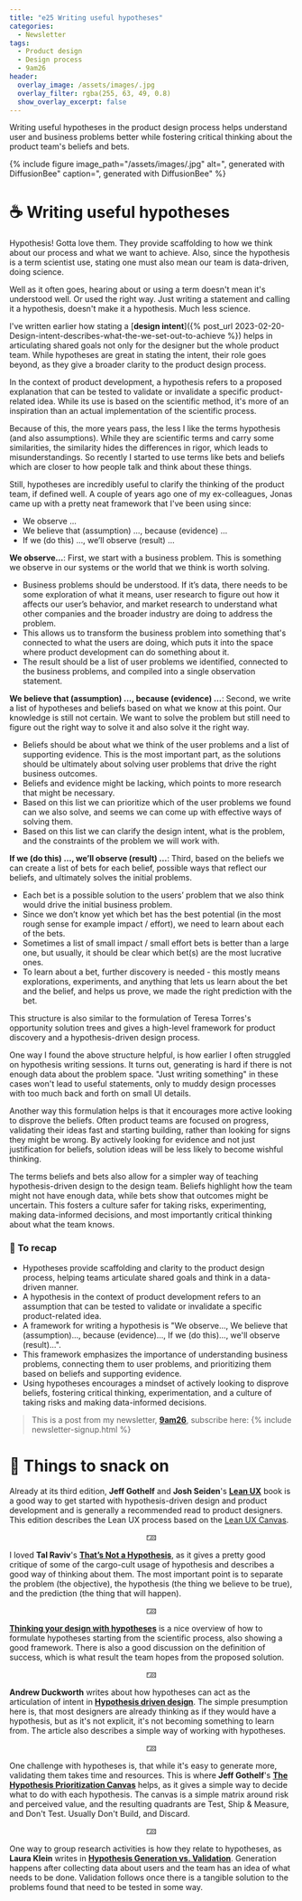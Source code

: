 ```yaml
---
title: "e25 Writing useful hypotheses"
categories:
  - Newsletter
tags:
  - Product design
  - Design process
  - 9am26
header:
  overlay_image: /assets/images/.jpg
  overlay_filter: rgba(255, 63, 49, 0.8)
  show_overlay_excerpt: false
---
```


Writing useful hypotheses in the product design process helps understand user and business problems better while fostering critical thinking about the product team's beliefs and bets.

{% include figure image_path="/assets/images/.jpg" alt=", generated with DiffusionBee" caption=", generated with DiffusionBee" %}

# ☕ Writing useful hypotheses

Hypothesis! Gotta love them. They provide scaffolding to how we think about our process and what we want to achieve. Also, since the hypothesis is a term scientist use, stating one must also mean our team is data-driven, doing science.

Well as it often goes, hearing about or using a term doesn't mean it's understood well. Or used the right way. Just writing a statement and calling it a hypothesis, doesn't make it a hypothesis. Much less science. 

I've written earlier how stating a [**design intent**]({% post_url 2023-02-20-Design-intent-describes-what-the-we-set-out-to-achieve %}) helps in articulating shared goals not only for the designer but the whole product team. While hypotheses are great in stating the intent, their role goes beyond, as they give a broader clarity to the product design process.

In the context of product development, a hypothesis refers to a proposed explanation that can be tested to validate or invalidate a specific product-related idea. While its use is based on the scientific method, it's more of an inspiration than an actual implementation of the scientific process.

Because of this, the more years pass, the less I like the terms hypothesis (and also assumptions). While they are scientific terms and carry some similarities, the similarity hides the differences in rigor, which leads to misunderstandings. So recently I started to use terms like bets and beliefs which are closer to how people talk and think about these things.

Still, hypotheses are incredibly useful to clarify the thinking of the product team, if defined well. A couple of years ago one of my ex-colleagues, Jonas came up with a pretty neat framework that I've been using since:
- We observe …
- We believe that (assumption) …, because (evidence) …
- If we (do this) …, we’ll observe (result) ...

**We observe…**: First, we start with a business problem. This is something we observe in our systems or the world that we think is worth solving. 
- Business problems should be understood. If it’s data, there needs to be some exploration of what it means, user research to figure out how it affects our user’s behavior, and market research to understand what other companies and the broader industry are doing to address the problem.
- This allows us to transform the business problem into something that's connected to what the users are doing, which puts it into the space where product development can do something about it.
- The result should be a list of user problems we identified, connected to the business problems, and compiled into a single observation statement.

**We believe that (assumption) …, because (evidence) …**: Second, we write a list of hypotheses and beliefs based on what we know at this point. Our knowledge is still not certain. We want to solve the problem but still need to figure out the right way to solve it and also solve it the right way.
- Beliefs should be about what we think of the user problems and a list of supporting evidence. This is the most important part, as the solutions should be ultimately about solving user problems that drive the right business outcomes.
- Beliefs and evidence might be lacking, which points to more research that might be necessary.
- Based on this list we can prioritize which of the user problems we found can we also solve, and seems we can come up with effective ways of solving them.
- Based on this list we can clarify the design intent, what is the problem, and the constraints of the problem we will work with.

**If we (do this) …, we’ll observe (result) ...**: Third, based on the beliefs we can create a list of bets for each belief, possible ways that reflect our beliefs, and ultimately solves the initial problems.
- Each bet is a possible solution to the users’ problem that we also think would drive the initial business problem.
- Since we don’t know yet which bet has the best potential (in the most rough sense for example impact / effort), we need to learn about each of the bets.
- Sometimes a list of small impact / small effort bets is better than a large one, but usually, it should be clear which bet(s) are the most lucrative ones.
- To learn about a bet, further discovery is needed - this mostly means explorations, experiments, and anything that lets us learn about the bet and the belief, and helps us prove, we made the right prediction with the bet.

This structure is also similar to the formulation of Teresa Torres's opportunity solution trees and gives a high-level framework for product discovery and a hypothesis-driven design process.

One way I found the above structure helpful, is how earlier I often struggled on hypothesis writing sessions. It turns out, generating is hard if there is not enough data about the problem space. "Just writing something" in these cases won't lead to useful statements, only to muddy design processes with too much back and forth on small UI details.

Another way this formulation helps is that it encourages more active looking to disprove the beliefs. Often product teams are focused on progress, validating their ideas fast and starting building, rather than looking for signs they might be wrong. By actively looking for evidence and not just justification for beliefs, solution ideas will be less likely to become wishful thinking.

The terms beliefs and bets also allow for a simpler way of teaching hypothesis-driven design to the design team. Beliefs highlight how the team might not have enough data, while bets show that outcomes might be uncertain. This fosters a culture safer for taking risks, experimenting, making data-informed decisions, and most importantly critical thinking about what the team knows.

### 🥤 To recap
- Hypotheses provide scaffolding and clarity to the product design process, helping teams articulate shared goals and think in a data-driven manner.
- A hypothesis in the context of product development refers to an assumption that can be tested to validate or invalidate a specific product-related idea.
- A framework for writing a hypothesis is "We observe..., We believe that (assumption)..., because (evidence)..., If we (do this)..., we'll observe (result)...".
- This framework emphasizes the importance of understanding business problems, connecting them to user problems, and prioritizing them based on beliefs and supporting evidence.
- Using hypotheses encourages a mindset of actively looking to disprove beliefs, fostering critical thinking, experimentation, and a culture of taking risks and making data-informed decisions.

> This is a post from my newsletter, **[9am26](https://polgarp.com/categories/newsletter/)**, subscribe here:
> {% include newsletter-signup.html %}

# 🍪 Things to snack on

Already at its third edition, **Jeff Gothelf** and **Josh Seiden**'s [**Lean UX**](https://jeffgothelf.com/books/#lean-ux) book is a good way to get started with hypothesis-driven design and product development and is generally a recommended read to product designers. This edition describes the Lean UX process based on the [Lean UX Canvas](https://jeffgothelf.com/blog/leanuxcanvas-v2/). 

<p style="text-align: center;">🁄</p>

I loved **Tal Raviv**'s [**That’s Not a Hypothesis**](https://medium.com/@talraviv/thats-not-a-hypothesis-25666b01d5b4), as it gives a pretty good critique of some of the cargo-cult usage of hypothesis and describes a good way of thinking about them. The most important point is to separate the problem (the objective), the hypothesis (the thing we believe to be true), and the prediction (the thing that will happen). 

<p style="text-align: center;">🁄</p>

[**Thinking your design with hypotheses**](https://blog.prototypr.io/thinking-your-design-with-hypotheses-6d486910d214) is a nice overview of how to formulate hypotheses starting from the scientific process, also showing a good framework. There is also a good discussion on the definition of success, which is what result the team hopes from the proposed solution.

<p style="text-align: center;">🁄</p>

**Andrew Duckworth** writes about how hypotheses can act as the articulation of intent in [**Hypothesis driven design**](https://grillopress.github.io/2017/12/10/hypothesis-driven-design.html). The simple presumption here is, that most designers are already thinking as if they would have a hypothesis, but as it's not explicit, it's not becoming something to learn from. The article also describes a simple way of working with hypotheses.

<p style="text-align: center;">🁄</p>

One challenge with hypotheses is, that while it's easy to generate more, validating them takes time and resources. This is where **Jeff Gothelf**'s [**The Hypothesis Prioritization Canvas**](https://jeffgothelf.com/blog/the-hypothesis-prioritization-canvas/) helps, as it gives a simple way to decide what to do with each hypothesis. The canvas is a simple matrix around risk and perceived value, and the resulting quadrants are Test, Ship & Measure, and Don't Test. Usually Don't Build, and Discard.

<p style="text-align: center;">🁄</p>

One way to group research activities is how they relate to hypotheses, as **Laura Klein** writes in [**Hypothesis Generation vs. Validation**](https://www.usersknow.com/blog/2011/08/hypothesis-generation-vs-validation.html). Generation happens after collecting data about users and the team has an idea of what needs to be done. Validation follows once there is a tangible solution to the problems found that need to be tested in some way.
